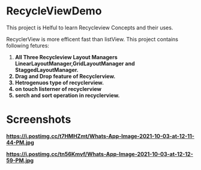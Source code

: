 # RecycleViewDemo

This project is Helful to learn Recycleview Concepts and their uses.

RecyclerView is more efficent fast than listView.
This project contains following fetures:

1) <b>All Three Recycleview Layout Managers LinearLayoutManager,GridLayoutManager and StaggedLayoutManager.<b><br>
2) <b>Drag and Drop feature of Recyclerview.<b><br>
3) <b>Hetrogenuos type of recyclerview.<b><br>
4) <b>on touch listerner of recyclerview<b><br>
5) <b>serch and sort operation in recyclerview.<b><br>

  
  # Screenshots
  
  https://i.postimg.cc/t7HMHZmt/Whats-App-Image-2021-10-03-at-12-11-44-PM.jpg

  https://i.postimg.cc/tn56Kmvf/Whats-App-Image-2021-10-03-at-12-12-59-PM.jpg
